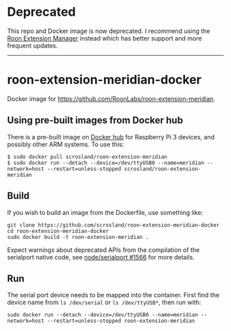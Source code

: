 # Deprecated

This repo and Docker image is now deprecated. I recommend using the [Roon Extension Manager][] instead which has better support and more frequent updates.

[Roon Extension Manager]: https://github.com/TheAppgineer/roon-extension-manager

<hr>

# roon-extension-meridian-docker
Docker image for https://github.com/RoonLabs/roon-extension-meridian.

## Using pre-built images from Docker hub

There is a pre-built image on [Docker hub][] for Raspberry Pi 3 devices, and possibly other ARM systems. To use this:
```
$ sudo docker pull scrosland/roon-extension-meridian
$ sudo docker run --detach --device=/dev/ttyUSB0 --name=meridian --network=host --restart=unless-stopped scrosland/roon-extension-meridian
```
[Docker hub]: https://hub.docker.com/r/scrosland/roon-extension-powermate

## Build

If you wish to build an image from the Dockerfile, use something like:

```
git clone https://github.com/scrosland/roon-extension-meridian-docker
cd roon-extension-meridian-docker
sudo docker build -t roon-extension-meridian .
```

Expect warnings about deprecated APIs from the compilation of the serialport native code, see [node/serialport #1566][serialport-1566] for more details.

[serialport-1566]: https://github.com/node-serialport/node-serialport/issues/1566

## Run

The serial port device needs to be mapped into the container. First find the device name from `ls /dev/serial` or `ls /dev/ttyUSB*`, then run with:

```
sudo docker run --detach --device=/dev/ttyUSB0 --name=meridian --network=host --restart=unless-stopped roon-extension-meridian
```
